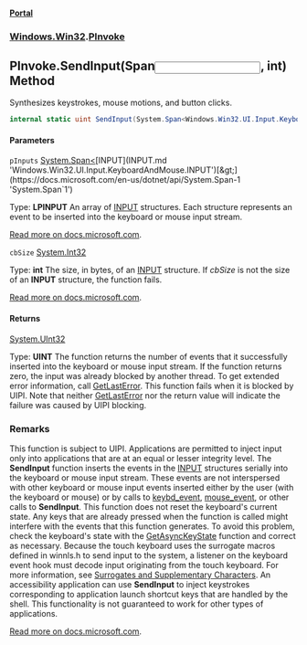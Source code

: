 #### [Portal](index.md 'index')
### [Windows.Win32](Windows.Win32.md 'Windows.Win32').[PInvoke](PInvoke.md 'Windows.Win32.PInvoke')

## PInvoke.SendInput(Span<INPUT>, int) Method

Synthesizes keystrokes, mouse motions, and button clicks.

```csharp
internal static uint SendInput(System.Span<Windows.Win32.UI.Input.KeyboardAndMouse.INPUT> pInputs, int cbSize);
```
#### Parameters

<a name='Windows.Win32.PInvoke.SendInput(System.Span_Windows.Win32.UI.Input.KeyboardAndMouse.INPUT_,int).pInputs'></a>

`pInputs` [System.Span&lt;](https://docs.microsoft.com/en-us/dotnet/api/System.Span-1 'System.Span`1')[INPUT](INPUT.md 'Windows.Win32.UI.Input.KeyboardAndMouse.INPUT')[&gt;](https://docs.microsoft.com/en-us/dotnet/api/System.Span-1 'System.Span`1')

  
Type: <b>LPINPUT</b> An array of <a href="https://docs.microsoft.com/windows/desktop/api/winuser/ns-winuser-input">INPUT</a> structures. Each structure represents an event to be inserted into the keyboard or mouse input stream.  
  
[Read more on docs.microsoft.com](https://learn.microsoft.com/windows/win32/api/winuser/nf-winuser-sendinput#parameters 'https://learn.microsoft.com/windows/win32/api/winuser/nf-winuser-sendinput#parameters').

<a name='Windows.Win32.PInvoke.SendInput(System.Span_Windows.Win32.UI.Input.KeyboardAndMouse.INPUT_,int).cbSize'></a>

`cbSize` [System.Int32](https://docs.microsoft.com/en-us/dotnet/api/System.Int32 'System.Int32')

  
Type: <b>int</b> The size, in bytes, of an <a href="https://docs.microsoft.com/windows/desktop/api/winuser/ns-winuser-input">INPUT</a> structure. If <i>cbSize</i> is not the size of an <b>INPUT</b> structure, the function fails.  
  
[Read more on docs.microsoft.com](https://learn.microsoft.com/windows/win32/api/winuser/nf-winuser-sendinput#parameters 'https://learn.microsoft.com/windows/win32/api/winuser/nf-winuser-sendinput#parameters').

#### Returns
[System.UInt32](https://docs.microsoft.com/en-us/dotnet/api/System.UInt32 'System.UInt32')  
  
Type: <b>UINT</b> The function returns the number of events that it successfully inserted into the keyboard or mouse input stream. If the function returns zero, the input was already blocked by another thread. To get extended error information, call <a href="https://docs.microsoft.com/windows/desktop/api/errhandlingapi/nf-errhandlingapi-getlasterror">GetLastError</a>. This function fails when it is blocked by UIPI. Note that neither <a href="https://docs.microsoft.com/windows/desktop/api/errhandlingapi/nf-errhandlingapi-getlasterror">GetLastError</a> nor the return value will indicate the failure was caused by UIPI blocking.

### Remarks
  
This function is subject to UIPI. Applications are permitted to inject input only into applications that are at an equal or lesser integrity level. The <b>SendInput</b> function inserts the events in the <a href="https://docs.microsoft.com/windows/desktop/api/winuser/ns-winuser-input">INPUT</a> structures serially into the keyboard or mouse input stream. These events are not interspersed with other keyboard or mouse input events inserted either by the user (with the keyboard or mouse) or by calls to <a href="https://docs.microsoft.com/windows/desktop/api/winuser/nf-winuser-keybd_event">keybd_event</a>, <a href="https://docs.microsoft.com/windows/desktop/api/winuser/nf-winuser-mouse_event">mouse_event</a>, or other calls to <b>SendInput</b>. This function does not reset the keyboard's current state. Any keys that are already pressed when the function is called might interfere with the events that this function generates. To avoid this problem, check the keyboard's state with the <a href="https://docs.microsoft.com/windows/desktop/api/winuser/nf-winuser-getasynckeystate">GetAsyncKeyState</a> function and correct as necessary. Because the touch keyboard uses the surrogate macros defined in winnls.h to send input to the system, a listener on the keyboard event hook must decode input originating from the touch keyboard. For more information, see <a href="https://docs.microsoft.com/windows/desktop/Intl/surrogates-and-supplementary-characters">Surrogates and Supplementary Characters</a>. An accessibility application can use <b>SendInput</b> to inject keystrokes corresponding to application launch shortcut keys that are handled by the shell.  This  functionality is not guaranteed to work for other types of applications.  
  
[Read more on docs.microsoft.com](https://learn.microsoft.com/windows/win32/api/winuser/nf-winuser-sendinput# 'https://learn.microsoft.com/windows/win32/api/winuser/nf-winuser-sendinput#').